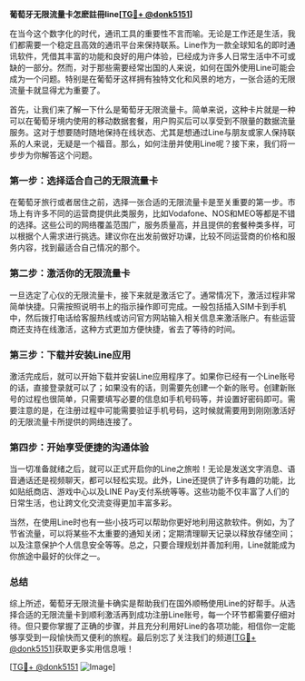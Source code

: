 **葡萄牙无限流量卡怎麽註冊line[[TG💪+ @donk5151](https://t.me/s/donk5151)]**

在当今这个数字化的时代，通讯工具的重要性不言而喻。无论是工作还是生活，我们都需要一个稳定且高效的通讯平台来保持联系。Line作为一款全球知名的即时通讯软件，凭借其丰富的功能和良好的用户体验，已经成为许多人日常生活中不可或缺的一部分。然而，对于那些需要经常出国的人来说，如何在国外使用Line可能会成为一个问题。特别是在葡萄牙这样拥有独特文化和风景的地方，一张合适的无限流量卡就显得尤为重要了。

首先，让我们来了解一下什么是葡萄牙无限流量卡。简单来说，这种卡片就是一种可以在葡萄牙境内使用的移动数据套餐，用户购买后可以享受到不限量的数据流量服务。这对于想要随时随地保持在线状态、尤其是想通过Line与朋友或家人保持联系的人来说，无疑是一个福音。那么，如何注册并使用Line呢？接下来，我们将一步步为你解答这个问题。

### 第一步：选择适合自己的无限流量卡

在葡萄牙旅行或者居住之前，选择一张合适的无限流量卡是至关重要的第一步。市场上有许多不同的运营商提供此类服务，比如Vodafone、NOS和MEO等都是不错的选择。这些公司的网络覆盖范围广，服务质量高，并且提供的套餐种类多样，可以根据个人需求进行挑选。建议你在出发前做好功课，比较不同运营商的价格和服务内容，找到最适合自己情况的那个。

### 第二步：激活你的无限流量卡

一旦选定了心仪的无限流量卡，接下来就是激活它了。通常情况下，激活过程非常简单快捷。只需按照说明书上的指示操作即可完成。一般包括插入SIM卡到手机中，然后拨打电话给客服热线或访问官方网站输入相关信息来激活账户。有些运营商还支持在线激活，这种方式更加方便快捷，省去了等待的时间。

### 第三步：下载并安装Line应用

激活完成后，就可以开始下载并安装Line应用程序了。如果你已经有一个Line账号的话，直接登录就可以了；如果没有的话，则需要先创建一个新的账号。创建新账号的过程也很简单，只需要填写必要的信息如手机号码等，并设置好密码即可。需要注意的是，在注册过程中可能需要验证手机号码，这时候就需要用到刚刚激活好的无限流量卡所提供的网络连接了。

### 第四步：开始享受便捷的沟通体验

当一切准备就绪之后，就可以正式开启你的Line之旅啦！无论是发送文字消息、语音通话还是视频聊天，都可以轻松实现。此外，Line还提供了许多有趣的功能，比如贴纸商店、游戏中心以及LINE Pay支付系统等等。这些功能不仅丰富了人们的日常生活，也让跨文化交流变得更加丰富多彩。

当然，在使用Line时也有一些小技巧可以帮助你更好地利用这款软件。例如，为了节省流量，可以将某些不太重要的通知关闭；定期清理聊天记录以释放存储空间；以及注意保护个人信息安全等等。总之，只要合理规划并善加利用，Line就能成为你旅途中最好的伙伴之一。

### 总结

综上所述，葡萄牙无限流量卡确实是帮助我们在国外顺畅使用Line的好帮手。从选择合适的无限流量卡到顺利激活再到成功注册Line账号，每一个环节都需要仔细对待。但只要你掌握了正确的步骤，并且充分利用好Line的各项功能，相信你一定能够享受到一段愉快而又便利的旅程。最后别忘了关注我们的频道[[TG💪+ @donk5151](https://t.me/s/donk5151)]获取更多实用信息哦！

[[TG💪+ @donk5151](https://t.me/s/donk5151) ![Image](https://i.postimg.cc/rwNCRYN7/Snipaste-2025-04-30-17-27-05.png)]